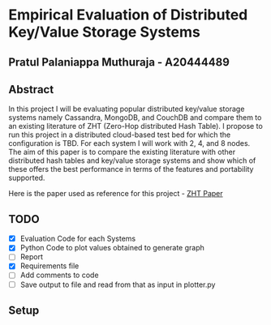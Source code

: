 # Empirical Evaluation of Distributed Key/Value Storage Systems

## Pratul Palaniappa Muthuraja - A20444489

## Abstract

In this project I will be evaluating popular distributed key/value storage systems
namely Cassandra, MongoDB, and CouchDB and compare them to an existing
literature of ZHT (Zero-Hop distributed Hash Table). I propose to run this project in a
distributed cloud-based test bed for which the configuration is TBD. For each
system I will work with 2, 4, and 8 nodes. The aim of this paper is to compare the
existing literature with other distributed hash tables and key/value storage systems
and show which of these offers the best performance in terms of the features and
portability supported.

Here is the paper used as reference for this project - [ZHT Paper](http://datasys.cs.iit.edu/publications/2013_IPDPS13_ZHT.pdf)

## TODO

- [x] Evaluation Code for each Systems
- [x] Python Code to plot values obtained to generate graph
- [ ] Report
- [x] Requirements file
- [ ] Add comments to code
- [ ] Save output to file and read from that as input in plotter.py

## Setup
